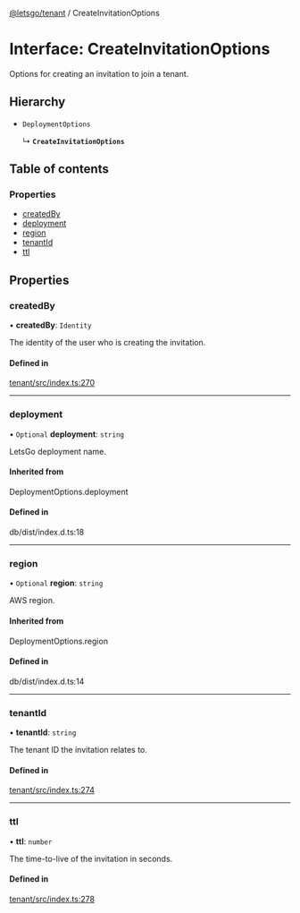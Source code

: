 [@letsgo/tenant](../README.md) / CreateInvitationOptions

# Interface: CreateInvitationOptions

Options for creating an invitation to join a tenant.

## Hierarchy

- `DeploymentOptions`

  ↳ **`CreateInvitationOptions`**

## Table of contents

### Properties

- [createdBy](CreateInvitationOptions.md#createdby)
- [deployment](CreateInvitationOptions.md#deployment)
- [region](CreateInvitationOptions.md#region)
- [tenantId](CreateInvitationOptions.md#tenantid)
- [ttl](CreateInvitationOptions.md#ttl)

## Properties

### createdBy

• **createdBy**: `Identity`

The identity of the user who is creating the invitation.

#### Defined in

[tenant/src/index.ts:270](https://github.com/47chapters/letsgo/blob/06da252/packages/tenant/src/index.ts#L270)

___

### deployment

• `Optional` **deployment**: `string`

LetsGo deployment name.

#### Inherited from

DeploymentOptions.deployment

#### Defined in

db/dist/index.d.ts:18

___

### region

• `Optional` **region**: `string`

AWS region.

#### Inherited from

DeploymentOptions.region

#### Defined in

db/dist/index.d.ts:14

___

### tenantId

• **tenantId**: `string`

The tenant ID the invitation relates to.

#### Defined in

[tenant/src/index.ts:274](https://github.com/47chapters/letsgo/blob/06da252/packages/tenant/src/index.ts#L274)

___

### ttl

• **ttl**: `number`

The time-to-live of the invitation in seconds.

#### Defined in

[tenant/src/index.ts:278](https://github.com/47chapters/letsgo/blob/06da252/packages/tenant/src/index.ts#L278)
